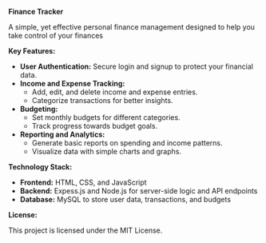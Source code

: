 **Finance Tracker**

A simple, yet effective personal finance management designed to help you take control of your finances

**Key Features:**

* **User Authentication:** Secure login and signup to protect your financial data.
* **Income and Expense Tracking:**
  * Add, edit, and delete income and expense entries.
  * Categorize transactions for better insights.
* **Budgeting:**
  * Set monthly budgets for different categories.
  * Track progress towards budget goals.
* **Reporting and Analytics:**
  * Generate basic reports on spending and income patterns.
  * Visualize data with simple charts and graphs.

**Technology Stack:**

* **Frontend:** HTML, CSS, and JavaScript
* **Backend:** Expess.js and Node.js for server-side logic and API endpoints
* **Database:** MySQL to store user data, transactions, and budgets

**License:**

This project is licensed under the MIT License.


